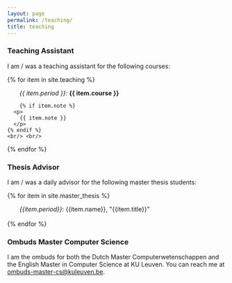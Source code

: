 ```yaml
---
layout: page
permalink: /teaching/
title: teaching
---
```


### Teaching Assistant 
I am / was a teaching assistant for the following courses:

{% for item in site.teaching %}
  <div style="text-indent: 2em;">
    <em>{{ item.period }}</em>:
    <strong>
        {{ item.course }}
    </strong>

    {% if item.note %}
      <p>
        {{ item.note }}
      </p>
    {% endif %}
    <br/> <br/>
  </div>
{% endfor %}  
  
<br />

### Thesis Advisor

I am / was a daily advisor for the following master thesis students:

{% for item in site.master_thesis %}
  <div style="text-indent: 2em; padding-left: 0em;"> 
    <em>{{item.period}}</em>:
    {{item.name}},
    "{{item.title}}" <br/>
    <br/>
  </div>
{% endfor %}

<br />


### Ombuds Master Computer Science

I am the ombuds for both the Dutch Master Computerwetenschappen and the English Master in Computer Science at KU Leuven. You can reach me at <a href="mailto:ombuds-master-cs@kuleuven.be">ombuds-master-cs@kuleuven.be</a>.

<!-- 
{% if site.data.teaching.seminars and site.data.teaching.seminars.size>0 %}
    <h3> Seminars </h3>


    {% for item in site.data.teaching.seminars %}
        <div>
            <em>{{ item.date }}</em>:
            <strong> {{item.title}} </strong>
             <p>
                 @<a href="{{item.venue_url}}">{{item.venue}}</a>

                 {% if item.description %}<br>
                     {{ item.description }}
                 {% endif %}
             </p> 
        </div>
    {% endfor %}
{% endif %}
 -->

